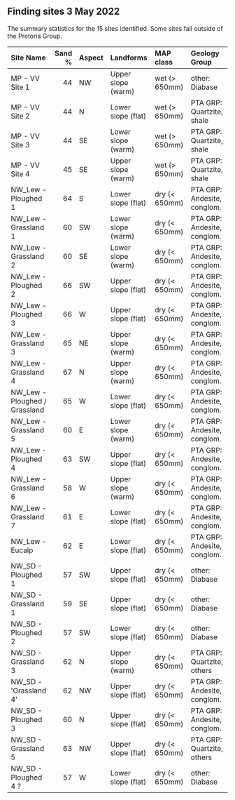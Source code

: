 ## Finding sites 3 May 2022

The summary statistics for the 15 sites identified. Some sites fall outside of the Pretoria Group. 

|Site Name                     | Sand %|Aspect |Landforms          |MAP class     |Geology Group               |
|:-----------------------------|------:|:------|:------------------|:-------------|:---------------------------|
|MP - VV Site 1                |     44|NW     |Upper slope (warm) |wet (> 650mm) |other: Diabase              |
|MP - VV Site 2                |     44|N      |Lower slope (flat) |wet (> 650mm) |PTA GRP: Quartzite, shale   |
|MP - VV Site 3                |     44|SE     |Lower slope (warm) |wet (> 650mm) |PTA GRP: Quartzite, shale   |
|MP - VV Site 4                |     45|SE     |Upper slope (warm) |wet (> 650mm) |PTA GRP: Quartzite, shale   |
|NW_Lew - Ploughed 1           |     64|S      |Lower slope (flat) |dry (< 650mm) |PTA GRP: Andesite, conglom. |
|NW_Lew - Grassland 1          |     60|SW     |Lower slope (warm) |dry (< 650mm) |PTA GRP: Andesite, conglom. |
|NW_Lew - Grassland 2          |     60|SE     |Lower slope (warm) |dry (< 650mm) |PTA GRP: Andesite, conglom. |
|NW_Lew - Ploughed 2           |     66|SW     |Upper slope (flat) |dry (< 650mm) |PTA GRP: Andesite, conglom. |
|NW_Lew - Ploughed 3           |     66|W      |Upper slope (flat) |dry (< 650mm) |PTA GRP: Andesite, conglom. |
|NW_Lew - Grassland 3          |     65|NE     |Upper slope (warm) |dry (< 650mm) |PTA GRP: Andesite, conglom. |
|NW_Lew - Grassland 4          |     67|N      |Upper slope (warm) |dry (< 650mm) |PTA GRP: Andesite, conglom. |
|NW_Lew - Ploughed / Grassland |     65|W      |Lower slope (flat) |dry (< 650mm) |PTA GRP: Andesite, conglom. |
|NW_Lew - Grassland 5          |     60|E      |Lower slope (warm) |dry (< 650mm) |PTA GRP: Andesite, conglom. |
|NW_Lew - Ploughed 4           |     63|SW     |Upper slope (flat) |dry (< 650mm) |PTA GRP: Andesite, conglom. |
|NW_Lew - Grassland 6          |     58|W      |Upper slope (warm) |dry (< 650mm) |PTA GRP: Andesite, conglom. |
|NW_Lew - Grassland 7          |     61|E      |Lower slope (flat) |dry (< 650mm) |PTA GRP: Andesite, conglom. |
|NW_Lew - Eucalp               |     62|E      |Lower slope (flat) |dry (< 650mm) |PTA GRP: Andesite, conglom. |
|NW_SD - Ploughed 1            |     57|SW     |Upper slope (flat) |dry (< 650mm) |other: Diabase              |
|NW_SD - Grassland 1           |     59|SE     |Upper slope (flat) |dry (< 650mm) |other: Diabase              |
|NW_SD - Ploughed 2            |     57|SW     |Lower slope (flat) |dry (< 650mm) |other: Diabase              |
|NW_SD - Grassland 3           |     62|N      |Upper slope (warm) |dry (< 650mm) |PTA GRP: Quartzite, others  |
|NW_SD - 'Grassland 4'         |     62|NW     |Upper slope (flat) |dry (< 650mm) |PTA GRP: Andesite, conglom. |
|NW_SD - Ploughed 3            |     60|N      |Upper slope (flat) |dry (< 650mm) |PTA GRP: Andesite, conglom. |
|NW_SD - Grassland 5           |     63|NW     |Upper slope (flat) |dry (< 650mm) |PTA GRP: Quartzite, others  |
|NW_SD - Ploughed 4 ?          |     57|W      |Lower slope (flat) |dry (< 650mm) |other: Diabase              |

